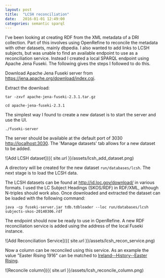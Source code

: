 ```yaml
---
layout: post
title:  "LCSH reconciliation"
date:   2016-01-01 12:49:00
categories: semantic sparql
---
```

I've been looking at creating RDF from the XML metadata of a DRI collection. Part of this involves using OpenRefine to reconcile the metadata with other datasets, mainly dbpedia. I also wanted to add links to LCSH subjects, but was unable to find an available endpoint to use as a reconciliation service. Instead I created a local SPARQL endpoint using Apache Jena Fuseki. The following gives the steps I followed to do this.

Download Apache Jena Fuseki server from <https://jena.apache.org/download/index.cgi>.

Extract the download:

```
tar -zxvf apache-jena-fuseki-2.3.1.tar.gz
```

```
cd apache-jena-fuseki-2.3.1
```

The simplest way I found to create a new dataset is to start the server and use the UI.

```
./fuseki-server
```

The server should be available at the default port of 3030 <http://localhost:3030>. The 'Manage datasets' tab allows for a new dataset to be added. 

![Add LCSH dataset]({{ site.url }}/assets/lcsh_add_dataset.png)

A directory will be created for the new dataset ```run/databases/lcsh```. The next stage is to load the LCSH data.

The LCSH datasets can be found at <http://id.loc.gov/download/> in various formats. I used the LC Subject Headings (SKOS/RDF) in RDF/XML, although N-triples should work also. Once downloaded and extracted the dataset can be loaded with the following command:

```
java -cp fuseki-server.jar tdb.tdbloader --loc run/databases/lcsh subjects-skos-20140306.rdf
```

The endpoint should now be ready to use in OpenRefine. A new RDF reconciliation service is added using the address of the local Fuseki instance.

![Add Reconciliation Service]({{ site.url }}/assets/lcsh_recon_service.png)

Now a column can be reconciled using this service. As an example the value "Easter Rising 1916" can be matched to [Ireland--History--Easter Rising](http://id.loc.gov/authorities/subjects/sh85068025.html).

![Reconcile column]({{ site.url }}/assets/lcsh_reconcile_column.png)

